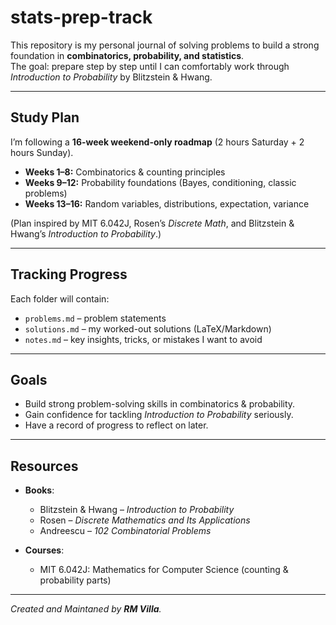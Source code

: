 # stats-prep-track

This repository is my personal journal of solving problems to build a strong foundation in **combinatorics, probability, and statistics**.  
The goal: prepare step by step until I can comfortably work through *Introduction to Probability* by Blitzstein & Hwang.

---

## Study Plan
I’m following a **16-week weekend-only roadmap** (2 hours Saturday + 2 hours Sunday).  
- **Weeks 1–8:** Combinatorics & counting principles  
- **Weeks 9–12:** Probability foundations (Bayes, conditioning, classic problems)  
- **Weeks 13–16:** Random variables, distributions, expectation, variance  

(Plan inspired by MIT 6.042J, Rosen’s *Discrete Math*, and Blitzstein & Hwang’s *Introduction to Probability*.)

---

## Tracking Progress

Each folder will contain:
- `problems.md` – problem statements  
- `solutions.md` – my worked-out solutions (LaTeX/Markdown)  
- `notes.md` – key insights, tricks, or mistakes I want to avoid  

---

## Goals

- Build strong problem-solving skills in combinatorics & probability.  
- Gain confidence for tackling *Introduction to Probability* seriously.  
- Have a record of progress to reflect on later.  

---

## Resources

- **Books**:  
  - Blitzstein & Hwang – *Introduction to Probability*  
  - Rosen – *Discrete Mathematics and Its Applications*  
  - Andreescu – *102 Combinatorial Problems*  

- **Courses**:  
  - MIT 6.042J: Mathematics for Computer Science (counting & probability parts)  

---

_Created and Maintaned by **RM Villa**._
